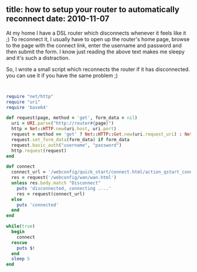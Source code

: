 title: how to setup your router to automatically reconnect
date: 2010-11-07
---

At my home I have a DSL router which disconnects whenever it feels like it ;)
To reconnect it, I usually have to open up the router's home page, browse to the
page with the connect link, enter the username and password and then submit the form.
I know just reading the above text makes me sleepy and it's such a distraction.

So, I wrote a small script which reconnects the router if it has disconnected.
you can use it if you have the same problem ;)



~~~ruby


require "net/http"
require "uri"
require 'base64'

def request(page, method = 'get', form_data = nil)
  uri = URI.parse("http://router#{page}")
  http = Net::HTTP.new(uri.host, uri.port)
  request = method == 'get' ? Net::HTTP::Get.new(uri.request_uri) : Net::HTTP::Post.new(uri.request_uri)
  request.set_form_data(form_data) if form_data
  request.basic_auth("username", "password")
  http.request(request)
end

def connect
  connect_url = '/webconfig/quick_start/connect.html/action_qstart_connect?qstart_pppIntf=pppoe_0_35&qstart_pppUserName=username&qstart_pppPassword=password&submit_Connect=Connect'
  res = request('/webconfig/wan/wan.html')
  unless res.body.match "Disconnect"
    puts 'disconnected, connecting ....'
    res = request(connect_url)
  else
    puts 'connected'
  end
end

while(true)
  begin
    connect
  rescue
    puts $!
  end
  sleep 5
end


~~~

